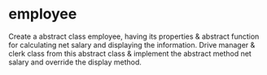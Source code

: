 # employee
Create a abstract class employee, having its properties & abstract function for calculating 
     net salary and displaying the information.  Drive manager & clerk class from this abstract 
     class & implement the abstract method net salary and override the display method.
